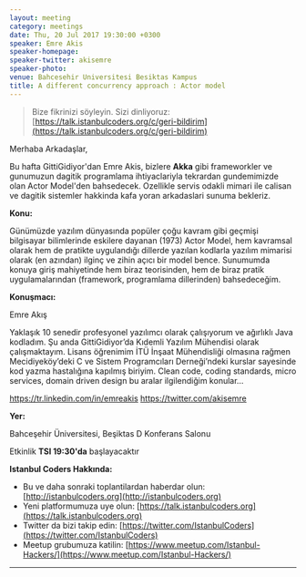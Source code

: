 ```yaml
---
layout: meeting
category: meetings
date: Thu, 20 Jul 2017 19:30:00 +0300
speaker: Emre Akis
speaker-homepage:
speaker-twitter: akisemre
speaker-photo:
venue: Bahcesehir Universitesi Besiktas Kampus
title: A different concurrency approach : Actor model
---
```


> Bize fikrinizi söyleyin. Sizi dinliyoruz: [https://talk.istanbulcoders.org/c/geri-bildirim](https://talk.istanbulcoders.org/c/geri-bildirim)

Merhaba Arkadaşlar,

Bu hafta GittiGidiyor'dan Emre Akis, bizlere **Akka** gibi frameworkler ve gunumuzun dagitik programlama ihtiyaclariyla tekrardan gundemimizde olan Actor Model'den bahsedecek. Ozellikle servis odakli mimari ile calisan ve dagitik sistemler hakkinda kafa yoran arkadaslari sunuma bekleriz.

**Konu:**

Günümüzde yazılım dünyasında popüler çoğu kavram gibi geçmişi bilgisayar bilimlerinde eskilere dayanan (1973) Actor Model, hem kavramsal olarak hem de pratikte uygulandığı dillerde yazılan kodlarla yazılım mimarisi olarak (en azından) ilginç ve zihin açıcı bir model bence. Sunumumda konuya giriş mahiyetinde hem biraz teorisinden, hem de biraz pratik uygulamalarından (framework, programlama dillerinden) bahsedeceğim.

**Konuşmacı:**

Emre Akış

Yaklaşık 10 senedir profesyonel yazılımcı olarak çalışıyorum ve ağırlıklı Java kodladım. Şu anda GittiGidiyor’da Kıdemli Yazılım Mühendisi olarak çalışmaktayım. Lisans öğrenimim İTÜ İnşaat Mühendisliği olmasına rağmen Mecidiyeköy’deki C ve Sistem Programcıları Derneği’ndeki kurslar sayesinde kod yazma hastalığına kapılmış biriyim. Clean code, coding standards, micro services, domain driven design bu aralar ilgilendiğim konular…

https://tr.linkedin.com/in/emreakis
https://twitter.com/akisemre

**Yer:**

Bahceşehir Üniversitesi, Beşiktas D Konferans Salonu

Etkinlik __TSI 19:30'da__ başlayacaktır


**Istanbul Coders Hakkında:**

- Bu ve daha sonraki toplantilardan haberdar olun: [http://istanbulcoders.org](http://istanbulcoders.org)
- Yeni platformumuza uye olun: [https://talk.istanbulcoders.org](https://talk.istanbulcoders.org)
- Twitter da bizi takip edin: [https://twitter.com/IstanbulCoders](https://twitter.com/IstanbulCoders)
- Meetup grubumuza katilin: [https://www.meetup.com/Istanbul-Hackers/](https://www.meetup.com/Istanbul-Hackers/)

----
